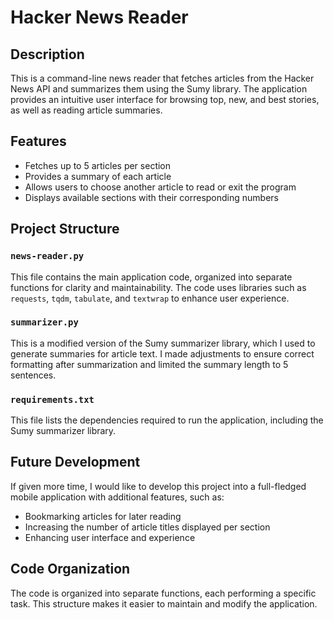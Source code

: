 # Hacker News Reader

## Description
This is a command-line news reader that fetches articles from the Hacker News API and summarizes them using the Sumy library. The application provides an intuitive user interface for browsing top, new, and best stories, as well as reading article summaries.

## Features
- Fetches up to 5 articles per section
- Provides a summary of each article
- Allows users to choose another article to read or exit the program
- Displays available sections with their corresponding numbers

## Project Structure

### `news-reader.py`
This file contains the main application code, organized into separate functions for clarity and maintainability. The code uses libraries such as `requests`, `tqdm`, `tabulate`, and `textwrap` to enhance user experience.

### `summarizer.py`
This is a modified version of the Sumy summarizer library, which I used to generate summaries for article text. I made adjustments to ensure correct formatting after summarization and limited the summary length to 5 sentences.

### `requirements.txt`
This file lists the dependencies required to run the application, including the Sumy summarizer library.

## Future Development
If given more time, I would like to develop this project into a full-fledged mobile application with additional features, such as:

- Bookmarking articles for later reading
- Increasing the number of article titles displayed per section
- Enhancing user interface and experience

## Code Organization
The code is organized into separate functions, each performing a specific task. This structure makes it easier to maintain and modify the application.
